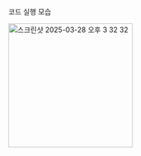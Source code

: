 코드 실행 모습




<img width="248" alt="스크린샷 2025-03-28 오후 3 32 32" src="https://github.com/user-attachments/assets/b1daacbf-aad1-4a3f-a67e-e8f3b9ee3f50" />
